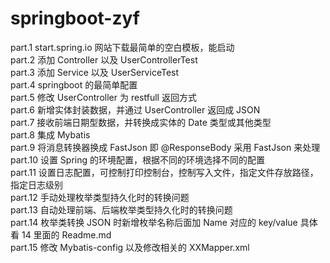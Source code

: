 # springboot-zyf   

part.1 start.spring.io 网站下载最简单的空白模板，能启动   
part.2 添加 Controller 以及 UserControllerTest   
part.3 添加 Service 以及 UserServiceTest   
part.4 springboot 的最简单配置   
part.5 修改 UserController 为 restfull 返回方式   
part.6 新增实体封装数据，并通过 UserController 返回成 JSON   
part.7 接收前端日期型数据，并转换成实体的 Date 类型或其他类型   
part.8 集成 Mybatis   
part.9 将消息转换器换成 FastJson 即 @ResponseBody 采用 FastJson 来处理   
part.10 设置 Spring 的环境配置，根据不同的环境选择不同的配置   
part.11 设置日志配置，可控制打印控制台，控制写入文件，指定文件存放路径，指定日志级别   
part.12 手动处理枚举类型持久化时的转换问题   
part.13 自动处理前端、后端枚举类型持久化时的转换问题   
part.14 枚举类转换 JSON 时新增枚举名称后面加 Name 对应的 key/value 具体看 14 里面的 Readme.md   
part.15  修改 Mybatis-config 以及修改相关的 XXMapper.xml   

